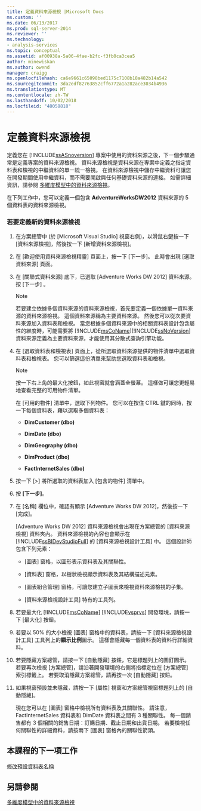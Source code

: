 ```yaml
---
title: 定義資料來源檢視 |Microsoft Docs
ms.custom: ''
ms.date: 06/13/2017
ms.prod: sql-server-2014
ms.reviewer: ''
ms.technology:
- analysis-services
ms.topic: conceptual
ms.assetid: af00938a-5a06-4fae-b2fc-f3fb0ca3cea5
author: minewiskan
ms.author: owend
manager: craigg
ms.openlocfilehash: ca6e9661c65098bed1175c7108b18a482b14a542
ms.sourcegitcommit: 3da2edf82763852cff6772a1a282ace3034b4936
ms.translationtype: MT
ms.contentlocale: zh-TW
ms.lasthandoff: 10/02/2018
ms.locfileid: "48058818"
---
```

# <a name="defining-a-data-source-view"></a>定義資料來源檢視
  定義您在 [!INCLUDE[ssASnoversion](../includes/ssasnoversion-md.md)] 專案中使用的資料來源之後，下一個步驟通常是定義專案的資料來源檢視。 資料來源檢視是資料來源在專案中定義之指定資料表和檢視的中繼資料的單一統一檢視。 在資料來源檢視中儲存中繼資料可讓您在開發期間使用中繼資料，而不需要開啟與任何基礎資料來源的連接。 如需詳細資訊，請參閱 [多維度模型中的資料來源檢視](multidimensional-models/data-source-views-in-multidimensional-models.md)。  
  
 在下列工作中，您可以定義一個包含 **AdventureWorksDW2012** 資料來源的 5 個資料表的資料來源檢視。  
  
### <a name="to-define-a-new-data-source-view"></a>若要定義新的資料來源檢視  
  
1.  在方案總管中 (於 [Microsoft Visual Studio] 視窗右側)，以滑鼠右鍵按一下 [資料來源檢視]，然後按一下 [新增資料來源檢視]。  
  
2.  在 [歡迎使用資料來源檢視精靈] 頁面上，按一下 [下一步]。 此時會出現 [選取資料來源] 頁面。  
  
3.  在 [關聯式資料來源] 底下，已選取 [Adventure Works DW 2012] 資料來源。 按 [下一步] 。  
  
    > [!NOTE]  
    >  若要建立依據多個資料來源的資料來源檢視，首先要定義一個依據單一資料來源的資料來源檢視。 這個資料來源稱為主要資料來源。 然後您可以從次要資料來源加入資料表和檢視。 當您根據多個資料來源中的相關資料表設計包含屬性的維度時，可能需要將 [!INCLUDE[msCoName](../includes/msconame-md.md)][!INCLUDE[ssNoVersion](../includes/ssnoversion-md.md)] 資料來源定義為主要資料來源，才能使用其分散式查詢引擎功能。  
  
4.  在 [選取資料表和檢視表] 頁面上，從所選取資料來源提供的物件清單中選取資料表和檢視表。 您可以篩選這份清單來幫助您選取資料表和檢視。  
  
    > [!NOTE]  
    >  按一下右上角的最大化按鈕，如此視窗就會涵蓋全螢幕。 這樣做可讓您更輕易地查看完整的可用物件清單。  
  
     在 [可用的物件] 清單中，選取下列物件。 您可以在按住 CTRL 鍵的同時，按一下每個資料表，藉以選取多個資料表：  
  
    -   **DimCustomer (dbo)**  
  
    -   **DimDate (dbo)**  
  
    -   **DimGeography (dbo)**  
  
    -   **DimProduct (dbo)**  
  
    -   **FactInternetSales (dbo)**  
  
5.  按一下 [>] 將所選取的資料表加入 [包含的物件] 清單中。  
  
6.  按 **[下一步]**。  
  
7.  在 [名稱] 欄位中，確認有顯示 [Adventure Works DW 2012]，然後按一下 [完成]。  
  
     [Adventure Works DW 2012] 資料來源檢視會出現在方案總管的 [資料來源檢視] 資料夾內。 資料來源檢視的內容也會顯示在 [!INCLUDE[ssBIDevStudioFull](../includes/ssbidevstudiofull-md.md)] 的 [資料來源檢視設計工具] 中。 這個設計師包含下列元素：  
  
    -   [圖表] 窗格，以圖形表示資料表及其關聯性。  
  
    -   [資料表] 窗格，以樹狀檢視顯示資料表及其結構描述元素。  
  
    -   [圖表組合管理] 窗格，可讓您建立子圖表來檢視資料來源檢視的子集。  
  
    -   [資料來源檢視設計工具] 特有的工具列。  
  
8.  若要最大化 [!INCLUDE[msCoName](../includes/msconame-md.md)] [!INCLUDE[vsprvs](../includes/vsprvs-md.md)] 開發環境，請按一下 [最大化] 按鈕。  
  
9. 若要以 50% 的大小檢視 [圖表] 窗格中的資料表，請按一下 [資料來源檢視設計工具] 工具列上的**顯示比例**圖示。 這樣會隱藏每一個資料表的資料行詳細資料。  
  
10. 若要隱藏方案總管，請按一下 [自動隱藏] 按鈕，它是標題列上的圖釘圖示。 若要再次檢視 [方案總管]，請沿著開發環境的右側將指標定位在 [方案總管] 索引標籤上。 若要取消隱藏方案總管，請再按一次 [自動隱藏] 按鈕。  
  
11. 如果視窗預設並未隱藏，請按一下 [屬性] 視窗和方案總管視窗標題列上的 [自動隱藏]。  
  
     現在您可以在 [圖表] 窗格中檢視所有資料表及其關聯性。 請注意，FactInternetSales 資料表和 DimDate 資料表之間有 3 種關聯性。 每一個銷售都有 3 個相關的銷售日期：訂購日期、截止日期和出貨日期。 若要檢視任何關聯性的詳細資料，請按兩下 [圖表] 窗格內的關聯性箭頭。  
  
## <a name="next-task-in-lesson"></a>本課程的下一項工作  
 [修改預設資料表名稱](lesson-1-4-modifying-default-table-names.md)  
  
## <a name="see-also"></a>另請參閱  
 [多維度模型中的資料來源檢視](multidimensional-models/data-source-views-in-multidimensional-models.md)  
  
  
